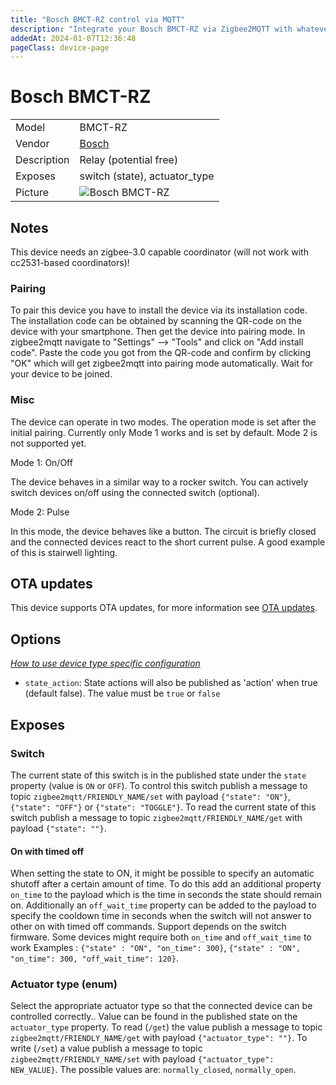 ```yaml
---
title: "Bosch BMCT-RZ control via MQTT"
description: "Integrate your Bosch BMCT-RZ via Zigbee2MQTT with whatever smart home infrastructure you are using without the vendor's bridge or gateway."
addedAt: 2024-01-07T12:36:48
pageClass: device-page
---
```


<!-- !!!! -->
<!-- ATTENTION: This file is auto-generated through docgen! -->
<!-- You can only edit the "Notes"-Section between the two comment lines "Notes BEGIN" and "Notes END". -->
<!-- Do not use h1 or h2 heading within "## Notes"-Section. -->
<!-- !!!! -->

# Bosch BMCT-RZ

|     |     |
|-----|-----|
| Model | BMCT-RZ  |
| Vendor  | [Bosch](/supported-devices/#v=Bosch)  |
| Description | Relay (potential free) |
| Exposes | switch (state), actuator_type |
| Picture | ![Bosch BMCT-RZ](https://www.zigbee2mqtt.io/images/devices/BMCT-RZ.png) |


<!-- Notes BEGIN: You can edit here. Add "## Notes" headline if not already present. -->
## Notes

This device needs an zigbee-3.0 capable coordinator (will not work with cc2531-based coordinators)! 

### Pairing
To pair this device you have to install the device via its installation code. The installation code can be obtained by scanning the QR-code on the device with your smartphone. Then get the device into pairing mode. In zigbee2mqtt navigate to "Settings" --> "Tools" and click on "Add install code". Paste the code you got from the QR-code and confirm by clicking "OK" which will get zigbee2mqtt into pairing mode automatically. Wait for your device to be joined.


### Misc
The device can operate in two modes. The operation mode is set after the initial pairing. Currently only Mode 1 works and is set by default. Mode 2 is not supported yet.

Mode 1: On/Off

The device behaves in a similar way to a rocker switch. You can actively switch devices on/off using the connected switch (optional).

Mode 2: Pulse

In this mode, the device behaves like a button. The circuit is briefly closed and the connected devices react to the short current pulse. A good example of this is stairwell lighting.
<!-- Notes END: Do not edit below this line -->


## OTA updates
This device supports OTA updates, for more information see [OTA updates](../guide/usage/ota_updates.md).


## Options
*[How to use device type specific configuration](../guide/configuration/devices-groups.md#specific-device-options)*

* `state_action`: State actions will also be published as 'action' when true (default false). The value must be `true` or `false`


## Exposes

### Switch 
The current state of this switch is in the published state under the `state` property (value is `ON` or `OFF`).
To control this switch publish a message to topic `zigbee2mqtt/FRIENDLY_NAME/set` with payload `{"state": "ON"}`, `{"state": "OFF"}` or `{"state": "TOGGLE"}`.
To read the current state of this switch publish a message to topic `zigbee2mqtt/FRIENDLY_NAME/get` with payload `{"state": ""}`.

#### On with timed off
When setting the state to ON, it might be possible to specify an automatic shutoff after a certain amount of time. To do this add an additional property `on_time` to the payload which is the time in seconds the state should remain on.
Additionally an `off_wait_time` property can be added to the payload to specify the cooldown time in seconds when the switch will not answer to other on with timed off commands.
Support depends on the switch firmware. Some devices might require both `on_time` and `off_wait_time` to work
Examples : `{"state" : "ON", "on_time": 300}`, `{"state" : "ON", "on_time": 300, "off_wait_time": 120}`.

### Actuator type (enum)
Select the appropriate actuator type so that the connected device can be controlled correctly..
Value can be found in the published state on the `actuator_type` property.
To read (`/get`) the value publish a message to topic `zigbee2mqtt/FRIENDLY_NAME/get` with payload `{"actuator_type": ""}`.
To write (`/set`) a value publish a message to topic `zigbee2mqtt/FRIENDLY_NAME/set` with payload `{"actuator_type": NEW_VALUE}`.
The possible values are: `normally_closed`, `normally_open`.

